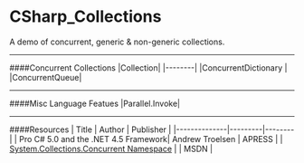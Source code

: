 # CSharp_Collections
A demo of concurrent, generic &amp; non-generic collections.

---
####Concurrent Collections
|Collection|
|--------|
|ConcurrentDictionary | 
|ConcurrentQueue|

---
####Misc Language Featues
|Parallel.Invoke|


---
####Resources
| Title | Author | Publisher |
|--------------|---------|--------|
| Pro C# 5.0 and the .NET 4.5 Framework| Andrew Troelsen | APRESS |
| [System.Collections.Concurrent Namespace](https://msdn.microsoft.com/en-us/library/system.collections.concurrent(v=vs.110).aspx) |  | MSDN |

